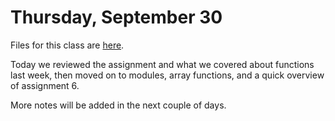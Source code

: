 # Thursday, September 30

Files for this class are
[here](https://github.com/WSU-jcheatham/cs2800-playground/tree/20210930_Thursday).

Today we reviewed the assignment and what we covered about functions last week,
then moved on to modules, array functions, and a quick overview of assignment 6.

More notes will be added in the next couple of days.
